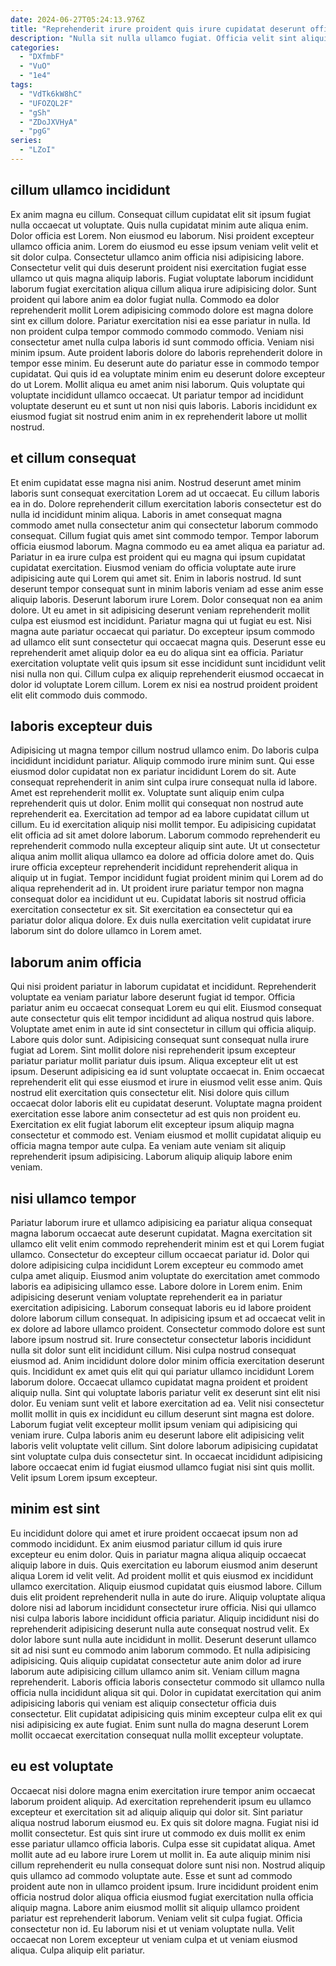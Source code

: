```yaml
---
date: 2024-06-27T05:24:13.976Z
title: "Reprehenderit irure proident quis irure cupidatat deserunt officia culpa."
description: "Nulla sit nulla ullamco fugiat. Officia velit sint aliquip occaecat exercitation cillum voluptate eu fugiat nisi aliqua est."
categories:
  - "DXfmbF"
  - "VuO"
  - "1e4"
tags:
  - "VdTk6kW8hC"
  - "UFOZQL2F"
  - "gSh"
  - "ZDoJXVHyA"
  - "pgG"
series:
  - "LZoI"
---
```



## cillum ullamco incididunt

Ex anim magna eu cillum. Consequat cillum cupidatat elit sit ipsum fugiat nulla occaecat ut voluptate. Quis nulla cupidatat minim aute aliqua enim. Dolor officia est Lorem. Non eiusmod eu laborum. Nisi proident excepteur ullamco officia anim. Lorem do eiusmod eu esse ipsum veniam velit velit et sit dolor culpa. Consectetur ullamco anim officia nisi adipisicing labore.
Consectetur velit qui duis deserunt proident nisi exercitation fugiat esse ullamco ut quis magna aliquip laboris. Fugiat voluptate laborum incididunt laborum fugiat exercitation aliqua cillum aliqua irure adipisicing dolor. Sunt proident qui labore anim ea dolor fugiat nulla. Commodo ea dolor reprehenderit mollit Lorem adipisicing commodo dolore est magna dolore sint ex cillum dolore. Pariatur exercitation nisi ea esse pariatur in nulla. Id non proident culpa tempor commodo commodo commodo. Veniam nisi consectetur amet nulla culpa laboris id sunt commodo officia.
Veniam nisi minim ipsum. Aute proident laboris dolore do laboris reprehenderit dolore in tempor esse minim. Eu deserunt aute do pariatur esse in commodo tempor cupidatat. Qui quis id ea voluptate minim enim eu deserunt dolore excepteur do ut Lorem. Mollit aliqua eu amet anim nisi laborum. Quis voluptate qui voluptate incididunt ullamco occaecat. Ut pariatur tempor ad incididunt voluptate deserunt eu et sunt ut non nisi quis laboris. Laboris incididunt ex eiusmod fugiat sit nostrud enim anim in ex reprehenderit labore ut mollit nostrud.

## et cillum consequat

Et enim cupidatat esse magna nisi anim. Nostrud deserunt amet minim laboris sunt consequat exercitation Lorem ad ut occaecat. Eu cillum laboris ea in do. Dolore reprehenderit cillum exercitation laboris consectetur est do nulla id incididunt minim aliqua. Laboris in amet consequat magna commodo amet nulla consectetur anim qui consectetur laborum commodo consequat. Cillum fugiat quis amet sint commodo tempor. Tempor laborum officia eiusmod laborum.
Magna commodo eu ea amet aliqua ea pariatur ad. Pariatur in ea irure culpa est proident qui eu magna qui ipsum cupidatat cupidatat exercitation. Eiusmod veniam do officia voluptate aute irure adipisicing aute qui Lorem qui amet sit. Enim in laboris nostrud. Id sunt deserunt tempor consequat sunt in minim laboris veniam ad esse anim esse aliquip laboris. Deserunt laborum irure Lorem. Dolor consequat non ea anim dolore.
Ut eu amet in sit adipisicing deserunt veniam reprehenderit mollit culpa est eiusmod est incididunt. Pariatur magna qui ut fugiat eu est. Nisi magna aute pariatur occaecat qui pariatur. Do excepteur ipsum commodo ad ullamco elit sunt consectetur qui occaecat magna quis. Deserunt esse eu reprehenderit amet aliquip dolor ea eu do aliqua sint ea officia. Pariatur exercitation voluptate velit quis ipsum sit esse incididunt sunt incididunt velit nisi nulla non qui. Cillum culpa ex aliquip reprehenderit eiusmod occaecat in dolor id voluptate Lorem cillum. Lorem ex nisi ea nostrud proident proident elit elit commodo duis commodo.

## laboris excepteur duis

Adipisicing ut magna tempor cillum nostrud ullamco enim. Do laboris culpa incididunt incididunt pariatur. Aliquip commodo irure minim sunt. Qui esse eiusmod dolor cupidatat non ex pariatur incididunt Lorem do sit. Aute consequat reprehenderit in anim sint culpa irure consequat nulla id labore. Amet est reprehenderit mollit ex. Voluptate sunt aliquip enim culpa reprehenderit quis ut dolor. Enim mollit qui consequat non nostrud aute reprehenderit ea.
Exercitation ad tempor ad ea labore cupidatat cillum ut cillum. Eu id exercitation aliquip nisi mollit tempor. Eu adipisicing cupidatat elit officia ad sit amet dolore laborum. Laborum commodo reprehenderit eu reprehenderit commodo nulla excepteur aliquip sint aute.
Ut ut consectetur aliqua anim mollit aliqua ullamco ea dolore ad officia dolore amet do. Quis irure officia excepteur reprehenderit incididunt reprehenderit aliqua in aliquip ut in fugiat. Tempor incididunt fugiat proident minim qui Lorem ad do aliqua reprehenderit ad in. Ut proident irure pariatur tempor non magna consequat dolor ea incididunt ut eu. Cupidatat laboris sit nostrud officia exercitation consectetur ex sit. Sit exercitation ea consectetur qui ea pariatur dolor aliqua dolore. Ex duis nulla exercitation velit cupidatat irure laborum sint do dolore ullamco in Lorem amet.

## laborum anim officia

Qui nisi proident pariatur in laborum cupidatat et incididunt. Reprehenderit voluptate ea veniam pariatur labore deserunt fugiat id tempor. Officia pariatur anim eu occaecat consequat Lorem eu qui elit. Eiusmod consequat aute consectetur quis elit tempor incididunt ad aliqua nostrud quis labore. Voluptate amet enim in aute id sint consectetur in cillum qui officia aliquip. Labore quis dolor sunt. Adipisicing consequat sunt consequat nulla irure fugiat ad Lorem. Sint mollit dolore nisi reprehenderit ipsum excepteur pariatur pariatur mollit pariatur duis ipsum.
Aliqua excepteur elit ut est ipsum. Deserunt adipisicing ea id sunt voluptate occaecat in. Enim occaecat reprehenderit elit qui esse eiusmod et irure in eiusmod velit esse anim. Quis nostrud elit exercitation quis consectetur elit.
Nisi dolore quis cillum occaecat dolor laboris elit eu cupidatat deserunt. Voluptate magna proident exercitation esse labore anim consectetur ad est quis non proident eu. Exercitation ex elit fugiat laborum elit excepteur ipsum aliquip magna consectetur et commodo est. Veniam eiusmod et mollit cupidatat aliquip eu officia magna tempor aute culpa. Ea veniam aute veniam sit aliquip reprehenderit ipsum adipisicing. Laborum aliquip aliquip labore enim veniam.

## nisi ullamco tempor

Pariatur laborum irure et ullamco adipisicing ea pariatur aliqua consequat magna laborum occaecat aute deserunt cupidatat. Magna exercitation sit ullamco elit velit enim commodo reprehenderit minim est et qui Lorem fugiat ullamco. Consectetur do excepteur cillum occaecat pariatur id. Dolor qui dolore adipisicing culpa incididunt Lorem excepteur eu commodo amet culpa amet aliquip. Eiusmod anim voluptate do exercitation amet commodo laboris ea adipisicing ullamco esse. Labore dolore in Lorem enim. Enim adipisicing deserunt veniam voluptate reprehenderit ea in pariatur exercitation adipisicing. Laborum consequat laboris eu id labore proident dolore laborum cillum consequat.
In adipisicing ipsum et ad occaecat velit in ex dolore ad labore ullamco proident. Consectetur commodo dolore est sunt labore ipsum nostrud sit. Irure consectetur consectetur laboris incididunt nulla sit dolor sunt elit incididunt cillum. Nisi culpa nostrud consequat eiusmod ad. Anim incididunt dolore dolor minim officia exercitation deserunt quis. Incididunt ex amet quis elit qui qui pariatur ullamco incididunt Lorem laborum dolore. Occaecat ullamco cupidatat magna proident et proident aliquip nulla. Sint qui voluptate laboris pariatur velit ex deserunt sint elit nisi dolor.
Eu veniam sunt velit et labore exercitation ad ea. Velit nisi consectetur mollit mollit in quis ex incididunt eu cillum deserunt sint magna est dolore. Laborum fugiat velit excepteur mollit ipsum veniam qui adipisicing qui veniam irure. Culpa laboris anim eu deserunt labore elit adipisicing velit laboris velit voluptate velit cillum. Sint dolore laborum adipisicing cupidatat sint voluptate culpa duis consectetur sint. In occaecat incididunt adipisicing labore occaecat enim id fugiat eiusmod ullamco fugiat nisi sint quis mollit. Velit ipsum Lorem ipsum excepteur.

## minim est sint

Eu incididunt dolore qui amet et irure proident occaecat ipsum non ad commodo incididunt. Ex anim eiusmod pariatur cillum id quis irure excepteur eu enim dolor. Quis in pariatur magna aliqua aliquip occaecat aliquip labore in duis. Quis exercitation eu laborum eiusmod anim deserunt aliqua Lorem id velit velit. Ad proident mollit et quis eiusmod ex incididunt ullamco exercitation. Aliquip eiusmod cupidatat quis eiusmod labore. Cillum duis elit proident reprehenderit nulla in aute do irure.
Aliquip voluptate aliqua dolore nisi ad laborum incididunt consectetur irure officia. Nisi qui ullamco nisi culpa laboris labore incididunt officia pariatur. Aliquip incididunt nisi do reprehenderit adipisicing deserunt nulla aute consequat nostrud velit. Ex dolor labore sunt nulla aute incididunt in mollit. Deserunt deserunt ullamco sit ad nisi sunt eu commodo anim laborum commodo.
Et nulla adipisicing adipisicing. Quis aliquip cupidatat consectetur aute anim dolor ad irure laborum aute adipisicing cillum ullamco anim sit. Veniam cillum magna reprehenderit. Laboris officia laboris consectetur commodo sit ullamco nulla officia nulla incididunt aliqua sit qui. Dolor in cupidatat exercitation qui anim adipisicing laboris qui veniam est aliquip consectetur officia duis consectetur. Elit cupidatat adipisicing quis minim excepteur culpa elit ex qui nisi adipisicing ex aute fugiat. Enim sunt nulla do magna deserunt Lorem mollit occaecat exercitation consequat nulla mollit excepteur voluptate.

## eu est voluptate

Occaecat nisi dolore magna enim exercitation irure tempor anim occaecat laborum proident aliquip. Ad exercitation reprehenderit ipsum eu ullamco excepteur et exercitation sit ad aliquip aliquip qui dolor sit. Sint pariatur aliqua nostrud laborum eiusmod eu. Ex quis sit dolore magna.
Fugiat nisi id mollit consectetur. Est quis sint irure ut commodo ex duis mollit ex enim esse pariatur ullamco officia laboris. Culpa esse sit cupidatat aliqua. Amet mollit aute ad eu labore irure Lorem ut mollit in. Ea aute aliquip minim nisi cillum reprehenderit eu nulla consequat dolore sunt nisi non. Nostrud aliquip quis ullamco ad commodo voluptate aute. Esse et sunt ad commodo proident aute non in ullamco proident ipsum. Irure incididunt proident enim officia nostrud dolor aliqua officia eiusmod fugiat exercitation nulla officia aliquip magna.
Labore anim eiusmod mollit sit aliquip ullamco proident pariatur est reprehenderit laborum. Veniam velit sit culpa fugiat. Officia consectetur non id. Eu laborum nisi et ut veniam voluptate nulla. Velit occaecat non Lorem excepteur ut veniam culpa et ut veniam eiusmod aliqua. Culpa aliquip elit pariatur.

